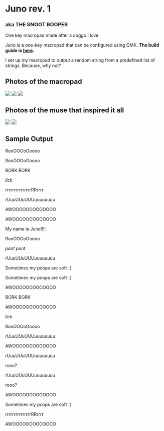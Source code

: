 # Juno rev. 1
### aka THE SNOOT BOOPER
One key macropad made after a doggo I love

Juno is a one-key macropad that can be configured using QMK. **The build guide is [here](https://github.com/na-che-x/juno-pcb/blob/main/docs/buildguide.md).**

I set up my macropad to output a random string from a predefined list of strings. Because, why not?

## Photos of the macropad

<img src="https://raw.githubusercontent.com/na-che-x/juno-pcb/main/docs/photos/IMG_7717.jpeg">

<img src="https://raw.githubusercontent.com/na-che-x/juno-pcb/main/docs/photos/IMG_7674.jpeg">

<img src="https://raw.githubusercontent.com/na-che-x/juno-pcb/main/docs/photos/IMG_7673.jpeg">

## Photos of the muse that inspired it all

<img src="https://raw.githubusercontent.com/na-che-x/juno-pcb/main/docs/photos/real-juno-pics/IMG_1954.jpeg">
<img src="https://raw.githubusercontent.com/na-che-x/juno-pcb/main/docs/photos/real-juno-pics/IMG_3387.jpeg">

## Sample Output
RooOOOoOoooo

RooOOOoOoooo

BORK BORK

*lick*

rrrrrrrrrrrrrrrRRrrrr

rUuuUUuUUUuuuuuuuu

AWOOOOOOOOOOOOO

AWOOOOOOOOOOOOO

My name is Juno!!!!

RooOOOoOoooo

*pant pant*

rUuuUUuUUUuuuuuuuu

Sometimes my poops are soft :(

Sometimes my poops are soft :(

AWOOOOOOOOOOOOO

BORK BORK

AWOOOOOOOOOOOOO

*lick*

RooOOOoOoooo

rUuuUUuUUUuuuuuuuu

AWOOOOOOOOOOOOO

rUuuUUuUUUuuuuuuuu

rooo?

rUuuUUuUUUuuuuuuuu

rooo?

AWOOOOOOOOOOOOO

Sometimes my poops are soft :(

rrrrrrrrrrrrrrrRRrrrr

AWOOOOOOOOOOOOO

